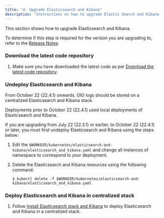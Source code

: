 ```yaml
---
title: "d. Upgrade Elasticsearch and Kibana"
description: "Instructions on how to upgrade Elastic Search and Kibana."
---
```


This section shows how to upgrade Elasticsearch and Kibana.

To determine if this step is required for the version you are upgrading to, refer to the [Release Notes](../../release-notes).

### Download the latest code repository

1. Make sure you have downloaded the latest code as per [Download the latest code repository](../patch-an-image/#download-the-latest-code-repository).

### Undeploy Elasticsearch and Kibana

From October 22 (22.4.1) onwards, OIG logs should be stored on a centralized Elasticsearch and Kibana stack.

Deployments prior to October 22 (22.4.1) used local deployments of Elasticsearch and Kibana. 

If you are upgrading from July 22 (22.3.1) or earlier, to October 22 (22.4.1) or later, you must first undeploy Elasticsearch and Kibana using the steps below:

1. Edit the `$WORKDIR/kubernetes/elasticsearch-and-kibana/elasticsearch_and_kibana.yaml` and change all instances of namespace to correspond to your deployment.

1. Delete the Elasticsearch and Kibana resources using the following command:

   ```
   $ kubectl delete -f $WORKDIR/kubernetes/elasticsearch-and-kibana/elasticsearch_and_kibana.yaml
   ```

### Deploy Elasticsearch and Kibana in centralized stack

1. Follow [Install Elasticsearch stack and Kibana](../../manage-oig-domains/logging-and-visualization/#install-elasticsearch-stack-and-kibana) to deploy Elasticsearch and Kibana in a centralized stack.
